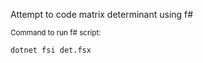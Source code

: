 Attempt to code matrix determinant using f#

<small>Command to run f# script:</small>

<code>dotnet fsi det.fsx</code>